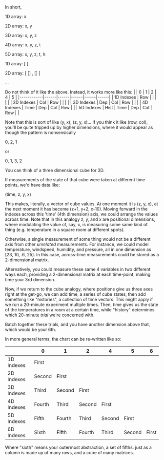 In short,

1D array: x

2D array: x, y

3D array: x, y, z

4D array: x, y, z, t

5D array: x, y, z, t, h

1D array: [ ]

2D array: [ [] , [] ]

...

Do not think of it like the above. Instead, it works more like this:
| | 0 | 1 | 2 | 4 | 5 |
|------------|------|------|------|------|------|
| 1D Indexes | Row | | | | |
| 2D Indexes | Col | Row | | | |
| 3D Indexes | Dep | Col | Row | | |
| 4D Indexes | Time | Dep | Col | Row | |
| 5D Indexes | Hist | Time | Dep | Col | Row | |

Note that this is sort of like (y, x), (z, y, x)...
If you think it like (row, col), you'll be quite tripped up by higher dimensions, where it would appear as though the pattern is nonsensically

0, 2, 1

or

0, 1, 3, 2

You can think of a three dimensional cube for 3D.

If measurements of the state of that cube were taken at different time points, we'd have data like:

(time, z, y, x)

This makes, literally, a vector of cube values. At one moment it is (z, y, x), at the next moment it has become (z+1, y+2, x-10). Moving forward in the indexes across this 'time' (4th dimension) axis, we could arrange the values across time. Note that in this analogy z, y, and x are positional dimensions, where modulating the value of, say, x, is measuring some same kind of thing (e.g. temperature in a square room at different spots).

Otherwise, a single measurement of some thing would not be a different axis from other _unrelated_ measurements. For instance, we could model temperature, windspeed, humidity, and pressure, all in one dimension as [23, 10, .6, 25]. In this case, across-time measurements could be stored as a 2-dimensional matrix.

Alternatively, you could measure these same 4 variables in two different ways each, providing a 2-dimensional matrix at each time-point, making time your 3rd dimension.

Now, if we return to the cube analogy, where positions give us three axes right at the get-go, we can add time, a series of cube states, then add something like "histories", a collection of time vectors. This might apply if we run a 20-minute experiment multiple times. Then, time gives us the state of the temperatures in a room at a certain time, while "history" determines which 20-minute _trial_ we're concerned with.

Batch together these trials, and you have another dimension above that, which would be your 6th.

In more general terms, the chart can be re-written like so:

|            | 0      | 1      | 2      | 4      | 5      | 6     |
| ---------- | ------ | ------ | ------ | ------ | ------ | ----- |
| 1D Indexes | First  |        |        |        |        |       |
| 2D Indexes | Second | First  |        |        |        |       |
| 3D Indexes | Third  | Second | First  |        |        |       |
| 4D Indexes | Fourth | Third  | Second | First  |        |       |
| 5D Indexes | Fifth  | Fourth | Third  | Second | First  |       |
| 6D Indexes | Sixth  | Fifth  | Fourth | Third  | Second | First |

Where "sixth" means your outermost abstraction, a set of fifths. just as a column is made up of many rows, and a cube of many matrices.
